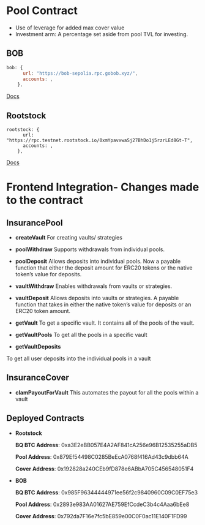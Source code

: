 # Pool Contract

- Use of leverage for added max cover value
- Investment arm: A percentage set aside from pool TVL for investing.

## BOB

```javascript
bob: {
      url: "https://bob-sepolia.rpc.gobob.xyz/",
      accounts: ,
    },
```

[Docs](https://docs.gobob.xyz/)

## Rootstock

```
rootstock: {
      url: "https://rpc.testnet.rootstock.io/0xmYpavxwaSj27BhDo1j5rzrLEd8Gt-T",
      accounts: ,
    },
```

[Docs](https://dev.rootstock.io/?_gl=1*19yyk7i*_gcl_au*MjQ1MzcxNzY4LjE3MjY3MzkzMDU.)

# Frontend Integration- Changes made to the contract

## InsurancePool

- **createVault**
  For creating vaults/ strategies

- **poolWithdraw**
  Supports withdrawals from individual pools.

- **poolDeposit**
  Allows deposits into individual pools. Now a payable function that either the deposit amount for ERC20 tokens or the native token’s value for deposits.

- **vaultWithdraw**
  Enables withdrawals from vaults or strategies.

- **vaultDeposit**
  Allows deposits into vaults or strategies. A payable function that takes in either the native token’s value for deposits or an ERC20 token amount.

- **getVault**
  To get a specific vault. It contains all of the pools of the vault.

- **getVaultPools**
  To get all the pools in a specific vault

- **getVaultDeposits**

To get all user deposits into the individual pools in a vault

## InsuranceCover

- **clamPayoutForVault**
  This automates the payout for all the pools within a vault

## Deployed Contracts

- **Rootstock**

  **BQ BTC Address**: 0xa3E2eBB057E4A2AF841cA256e96B12535255aDB5

  **Pool Address**: 0x879Ef54498C0285BeEcA0768f416Ad43c9dbb64A

  **Cover Address**: 0x192828a240CEb9fD878e6ABbA705C456548051F4

- **BOB**

  **BQ BTC Address**: 0x985F96344444971ee56f2c9840960C09C0EF75e3

  **Pool Address**: 0x2893e983AA01627AE759EfCcdeC3b4c4Aaa6bEe8

  **Cover Address**: 0x792da7F16e7fc5bE859e00C0F0ac11E140F1FD99
